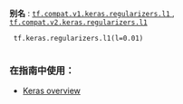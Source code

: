 **别名** : [ `tf.compat.v1.keras.regularizers.l1` ](/api_docs/python/tf/keras/regularizers/l1), [ `tf.compat.v2.keras.regularizers.l1` ](/api_docs/python/tf/keras/regularizers/l1)

```
 tf.keras.regularizers.l1(l=0.01)
 
```

### 在指南中使用：
- [Keras overview](https://tensorflow.google.cn/guide/keras/overview)
